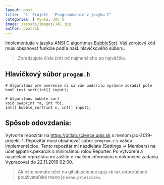 ```yaml
---
layout: post
title:  "1. Projekt - Programovanie v jazyku C"
categories: [ Vyuka, JAC ]
image: /assets/images/JAC.jpg
author: ppatrik
---
```


Implementujte v jazyku ANSI C algoritmus [BubbleSort](https://en.wikipedia.org/wiki/Bubble_sort). Váš zdrojový kód musí obsahovať funkcie podľa nasl. hlavičkového súboru.

> Zoradzujete čísla (int) od najmenšieho po najväčšie.

## Hlavičkový súbor `progam.h`

```
# Algoritmus pre overenie či sa vám podarilo správne zoradiť pole
bool test_sort(int[] input);

# Algoritmus bubble sort
void swap(int *a, int *b);
int[] bubble_sort(int n, int[] input);
```

## Spôsob odovzdania:

Vytvorte repozitár na https://gitlab.science.upjs.sk s menom jac-2019-projekt-1. Repozitár musí obsahovať súbor `program.c` s vašou implementáciou. Tento repozitár mi nazdielate (Settings -> Members) na účet @patrik.pekarcik s minimálnou rolou Reporter. Po vytvorení a nazdielaní repozitára mi zašlite e-mailom informáciu o dokončeni zadania.\
Vypracovať do 22.11.2019 02:00.
> Ak ešte nemáte účet na gitlab.science.upjs.sk tak odporúčané používateľské meno je `meno.priezvisko`.
